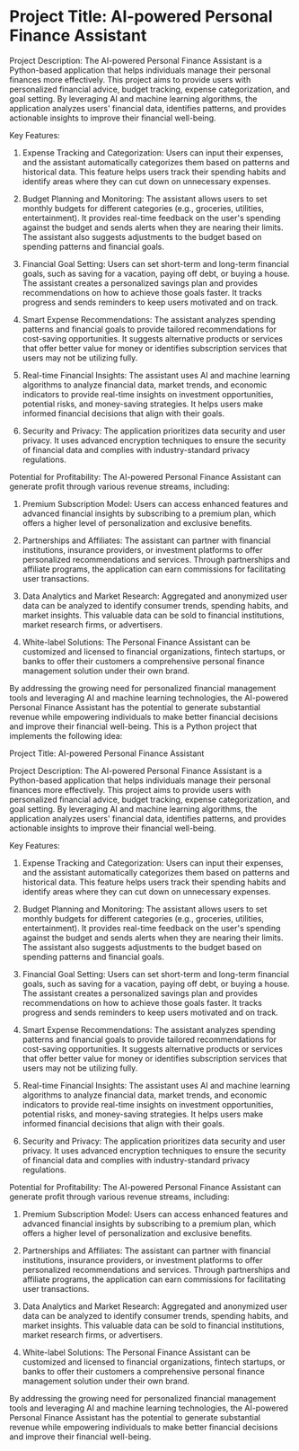 # Project Title: AI-powered Personal Finance Assistant

Project Description:
The AI-powered Personal Finance Assistant is a Python-based application that helps individuals manage their personal finances more effectively. This project aims to provide users with personalized financial advice, budget tracking, expense categorization, and goal setting. By leveraging AI and machine learning algorithms, the application analyzes users' financial data, identifies patterns, and provides actionable insights to improve their financial well-being.

Key Features:
1. Expense Tracking and Categorization: Users can input their expenses, and the assistant automatically categorizes them based on patterns and historical data. This feature helps users track their spending habits and identify areas where they can cut down on unnecessary expenses.

2. Budget Planning and Monitoring: The assistant allows users to set monthly budgets for different categories (e.g., groceries, utilities, entertainment). It provides real-time feedback on the user's spending against the budget and sends alerts when they are nearing their limits. The assistant also suggests adjustments to the budget based on spending patterns and financial goals.

3. Financial Goal Setting: Users can set short-term and long-term financial goals, such as saving for a vacation, paying off debt, or buying a house. The assistant creates a personalized savings plan and provides recommendations on how to achieve those goals faster. It tracks progress and sends reminders to keep users motivated and on track.

4. Smart Expense Recommendations: The assistant analyzes spending patterns and financial goals to provide tailored recommendations for cost-saving opportunities. It suggests alternative products or services that offer better value for money or identifies subscription services that users may not be utilizing fully.

5. Real-time Financial Insights: The assistant uses AI and machine learning algorithms to analyze financial data, market trends, and economic indicators to provide real-time insights on investment opportunities, potential risks, and money-saving strategies. It helps users make informed financial decisions that align with their goals.

6. Security and Privacy: The application prioritizes data security and user privacy. It uses advanced encryption techniques to ensure the security of financial data and complies with industry-standard privacy regulations.

Potential for Profitability:
The AI-powered Personal Finance Assistant can generate profit through various revenue streams, including:

1. Premium Subscription Model: Users can access enhanced features and advanced financial insights by subscribing to a premium plan, which offers a higher level of personalization and exclusive benefits.

2. Partnerships and Affiliates: The assistant can partner with financial institutions, insurance providers, or investment platforms to offer personalized recommendations and services. Through partnerships and affiliate programs, the application can earn commissions for facilitating user transactions.

3. Data Analytics and Market Research: Aggregated and anonymized user data can be analyzed to identify consumer trends, spending habits, and market insights. This valuable data can be sold to financial institutions, market research firms, or advertisers.

4. White-label Solutions: The Personal Finance Assistant can be customized and licensed to financial organizations, fintech startups, or banks to offer their customers a comprehensive personal finance management solution under their own brand.

By addressing the growing need for personalized financial management tools and leveraging AI and machine learning technologies, the AI-powered Personal Finance Assistant has the potential to generate substantial revenue while empowering individuals to make better financial decisions and improve their financial well-being.
This is a Python project that implements the following idea:

Project Title: AI-powered Personal Finance Assistant

Project Description:
The AI-powered Personal Finance Assistant is a Python-based application that helps individuals manage their personal finances more effectively. This project aims to provide users with personalized financial advice, budget tracking, expense categorization, and goal setting. By leveraging AI and machine learning algorithms, the application analyzes users' financial data, identifies patterns, and provides actionable insights to improve their financial well-being.

Key Features:
1. Expense Tracking and Categorization: Users can input their expenses, and the assistant automatically categorizes them based on patterns and historical data. This feature helps users track their spending habits and identify areas where they can cut down on unnecessary expenses.

2. Budget Planning and Monitoring: The assistant allows users to set monthly budgets for different categories (e.g., groceries, utilities, entertainment). It provides real-time feedback on the user's spending against the budget and sends alerts when they are nearing their limits. The assistant also suggests adjustments to the budget based on spending patterns and financial goals.

3. Financial Goal Setting: Users can set short-term and long-term financial goals, such as saving for a vacation, paying off debt, or buying a house. The assistant creates a personalized savings plan and provides recommendations on how to achieve those goals faster. It tracks progress and sends reminders to keep users motivated and on track.

4. Smart Expense Recommendations: The assistant analyzes spending patterns and financial goals to provide tailored recommendations for cost-saving opportunities. It suggests alternative products or services that offer better value for money or identifies subscription services that users may not be utilizing fully.

5. Real-time Financial Insights: The assistant uses AI and machine learning algorithms to analyze financial data, market trends, and economic indicators to provide real-time insights on investment opportunities, potential risks, and money-saving strategies. It helps users make informed financial decisions that align with their goals.

6. Security and Privacy: The application prioritizes data security and user privacy. It uses advanced encryption techniques to ensure the security of financial data and complies with industry-standard privacy regulations.

Potential for Profitability:
The AI-powered Personal Finance Assistant can generate profit through various revenue streams, including:

1. Premium Subscription Model: Users can access enhanced features and advanced financial insights by subscribing to a premium plan, which offers a higher level of personalization and exclusive benefits.

2. Partnerships and Affiliates: The assistant can partner with financial institutions, insurance providers, or investment platforms to offer personalized recommendations and services. Through partnerships and affiliate programs, the application can earn commissions for facilitating user transactions.

3. Data Analytics and Market Research: Aggregated and anonymized user data can be analyzed to identify consumer trends, spending habits, and market insights. This valuable data can be sold to financial institutions, market research firms, or advertisers.

4. White-label Solutions: The Personal Finance Assistant can be customized and licensed to financial organizations, fintech startups, or banks to offer their customers a comprehensive personal finance management solution under their own brand.

By addressing the growing need for personalized financial management tools and leveraging AI and machine learning technologies, the AI-powered Personal Finance Assistant has the potential to generate substantial revenue while empowering individuals to make better financial decisions and improve their financial well-being.